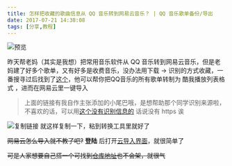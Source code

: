 ```yaml
---
title: 怎样把收藏的歌曲信息从 QQ 音乐转到网易云音乐？ | QQ 音乐歌单备份/导出
date: 2017-07-21 14:38:08
tags: [分享,教程]
---
```

![预览](https://i.imgur.com/EDNDYhZ.png)
  
昨天帮老妈（其实是我想）把常用音乐软件从 QQ 音乐转到网易云音乐，但是老妈建了好多个歌单，又有好多是收费音乐，没办法用下载 -> 识别的方式收藏，一番搜寻过后找到了[这个](http://144.48.7.239:5000/convert.html?zhangsy.me)，他可以帮你把QQ音乐的所有歌单转制为 酷我播放列表格式 ，进而在网易云里一键导入  
  
>上面的链接有我自作主张添加的小尾巴哦，是想帮助那个同学识别来源啦，不喜欢的话，可以用[这个没有识别信息的](http://144.48.7.239:5000/convert.html)
>话说没有 https 诶
  
![复制链接](https://i.imgur.com/K3A9OsS.png)
就这样复制一下，粘到转换工具里就好了

~~网易云怎么导入就不教了吧?~~
**登陆** 后打开[云导入界面](https://music.163.com/#/import/kuwo)，就很简单了

~~可是人家想要自己搭一个可找到[仓库地址](https://github.com/comwrg/xMusicWeb)也不会架，就很气~~
